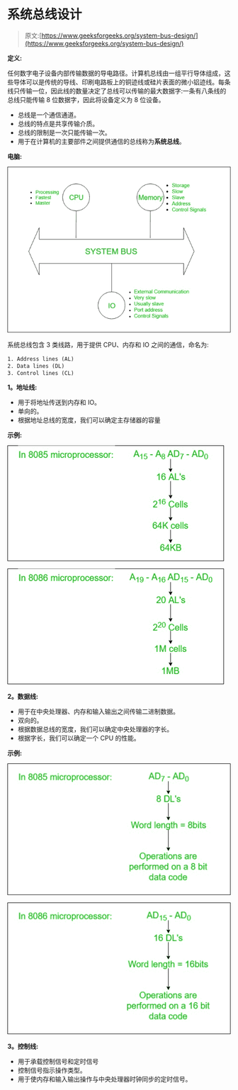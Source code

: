 # 系统总线设计

> 原文:[https://www.geeksforgeeks.org/system-bus-design/](https://www.geeksforgeeks.org/system-bus-design/)

**定义:**

任何数字电子设备内部传输数据的导电路径。计算机总线由一组平行导体组成，这些导体可以是传统的导线、印刷电路板上的铜迹线或硅片表面的微小铝迹线。每条线只传输一位，因此线的数量决定了总线可以传输的最大数据字:一条有八条线的总线只能传输 8 位数据字，因此将设备定义为 8 位设备。

*   总线是一个通信通道。
*   总线的特点是共享传输介质。
*   总线的限制是一次只能传输一次。
*   用于在计算机的主要部件之间提供通信的总线称为**系统总线**。

**电脑:**

![](img/f2dda264378e22af6c07c6128b905f21.png)

系统总线包含 3 类线路，用于提供 CPU、内存和 IO 之间的通信，命名为:

```
1. Address lines (AL)
2. Data lines (DL)
3. Control lines (CL) 
```

**1。地址线:**

*   用于将地址传送到内存和 IO。
*   单向的。
*   根据地址总线的宽度，我们可以确定主存储器的容量

**示例:**

![](img/caf85b2fa8e4322a180b1fb1f262cf40.png)

![](img/5981973748e620e9922f38409a96cc93.png)

**2。数据线:**

*   用于在中央处理器、内存和输入输出之间传输二进制数据。
*   双向的。
*   根据数据总线的宽度，我们可以确定中央处理器的字长。
*   根据字长，我们可以确定一个 CPU 的性能。

**示例:**

![](img/17f54531d85b90b20ba322641b2c53b7.png)

![](img/d558f3afea5d90fc58655db00188201d.png)

**3。控制线:**

*   用于承载控制信号和定时信号
*   控制信号指示操作类型。
*   用于使内存和输入输出操作与中央处理器时钟同步的定时信号。